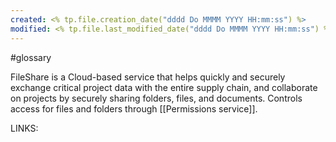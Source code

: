 ```yaml
---
created: <% tp.file.creation_date("dddd Do MMMM YYYY HH:mm:ss") %>
modified: <% tp.file.last_modified_date("dddd Do MMMM YYYY HH:mm:ss") %>
---
```

#glossary

FileShare is a Cloud-based service that helps quickly and securely exchange critical project data with the entire supply chain, and collaborate on projects by securely sharing folders, files, and documents. 
Controls access for files and folders through [[Permissions service]].

LINKS:


